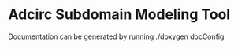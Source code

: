 Adcirc Subdomain Modeling Tool
==============================

Documentation can be generated by running ./doxygen docConfig

